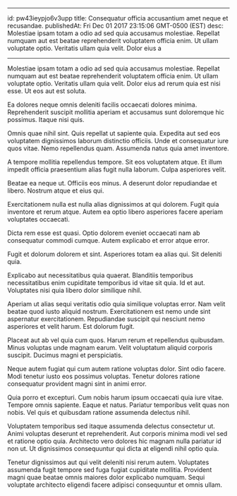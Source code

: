 
---
id: pw43ieypjo6v3upp
title: Consequatur officia accusantium amet neque et recusandae.
publishedAt: Fri Dec 01 2017 23:15:06 GMT-0500 (EST)
desc: Molestiae ipsam totam a odio ad sed quia accusamus molestiae. Repellat numquam aut est beatae reprehenderit voluptatem officia enim. Ut ullam voluptate optio. Veritatis ullam quia velit. Dolor eius a

---



Molestiae ipsam totam a odio ad sed quia accusamus molestiae. Repellat numquam aut est beatae reprehenderit voluptatem officia enim. Ut ullam voluptate optio. Veritatis ullam quia velit. Dolor eius ad rerum quia est nisi esse. Ut eos aut est soluta.
 Ea dolores neque omnis deleniti facilis occaecati dolores minima. Reprehenderit suscipit mollitia aperiam et accusamus sunt doloremque hic possimus. Itaque nisi quis.
 Omnis quae nihil sint. Quis repellat ut sapiente quia. Expedita aut sed eos voluptatem dignissimos laborum distinctio officiis. Unde et consequatur iure quos vitae. Nemo repellendus quam. Assumenda natus quia amet inventore.


A tempore mollitia repellendus tempore. Sit eos voluptatem atque. Et illum impedit officia praesentium alias fugit nulla laborum. Culpa asperiores velit.
 Beatae ea neque ut. Officiis eos minus. A deserunt dolor repudiandae et libero. Nostrum atque et eius qui.
 Exercitationem nulla est nulla alias dignissimos at qui dolorem. Fugit quia inventore et rerum atque. Autem ea optio libero asperiores facere aperiam voluptates occaecati.


Dicta rem esse est quasi. Optio dolorem eveniet occaecati nam ab consequatur commodi cumque. Autem explicabo et error atque error.
 Fugit et dolorum dolorem et sint. Asperiores totam ea alias qui. Sit deleniti quia.
 Explicabo aut necessitatibus quia quaerat. Blanditiis temporibus necessitatibus enim cupiditate temporibus id vitae sit quia. Id et aut. Voluptates nisi quia libero dolor similique nihil.


Aperiam ut alias sequi veritatis odio quia similique voluptas error. Nam velit beatae quod iusto aliquid nostrum. Exercitationem est nemo unde sint aspernatur exercitationem. Repudiandae suscipit qui nesciunt nemo asperiores et velit harum. Est dolorum fugit.
 Placeat aut ab vel quia cum quos. Harum rerum et repellendus quibusdam. Minus voluptas unde magnam earum. Velit voluptatum aliquid corporis suscipit. Ducimus magni et perspiciatis.
 Neque autem fugiat qui cum autem ratione voluptas dolor. Sint odio facere. Modi tenetur iusto eos possimus voluptas. Tenetur dolores ratione consequatur provident magni sint in animi error.


Quia porro et excepturi. Cum nobis harum ipsum occaecati quia iure vitae. Tempore omnis sapiente. Eaque et natus. Pariatur temporibus velit quas non nobis. Vel quis et quibusdam ratione assumenda delectus nihil.
 Voluptatem temporibus sed itaque assumenda delectus consectetur ut. Animi voluptas deserunt et reprehenderit. Aut corporis minima modi vel sed et ratione optio quia. Architecto vero dolores hic magnam nulla pariatur id non ut. Ut dignissimos consequuntur qui dicta at eligendi nihil optio quia.
 Tenetur dignissimos aut qui velit deleniti nisi rerum autem. Voluptates assumenda fugit tempore sed fuga fugiat cupiditate mollitia. Provident magni quae beatae omnis maiores dolor explicabo numquam. Sequi voluptate architecto eligendi facere adipisci consequuntur et omnis ullam.

